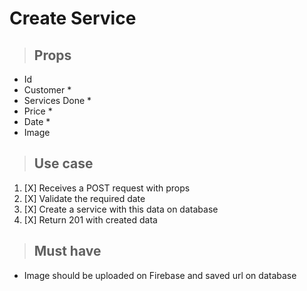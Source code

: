 # Create Service
> ## Props
- Id
- Customer *
- Services Done *
- Price *
- Date *
- Image
> ## Use case
1. [X] Receives a POST request with props
2. [X] Validate the required date
3. [X] Create a service with this data on database
4. [X] Return 201 with created data

> ## Must have
- Image should be uploaded on Firebase and saved url on database
